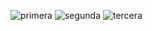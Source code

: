 ![primera](https://github.com/juanmariamancedo-web/perrolandia/assets/47181406/9f85f0e3-f527-4b23-8a6b-fe70a70b0ea6)
![segunda](https://github.com/juanmariamancedo-web/perrolandia/assets/47181406/47aee4c2-2655-4e18-9c43-867b26337932)
![tercera](https://github.com/juanmariamancedo-web/perrolandia/assets/47181406/5940dabe-d9e8-4597-825e-6561406541af)
